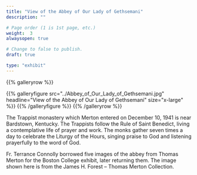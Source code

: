 ```yaml
---
title: "View of the Abbey of Our Lady of Gethsemani"
description: ""

# Page order (1 is 1st page, etc.)
weight:  3
alwaysopen: true

# Change to false to publish.
draft: true

type: "exhibit"
---
```

{{% galleryrow %}}

{{% galleryfigure src="../Abbey_of_Our_Lady_of_Gethsemani.jpg" headline="View of the Abbey of Our Lady of Gethsemani" size="x-large" %}}
{{% /galleryfigure %}}
{{% /galleryrow %}}

The Trappist monastery which Merton entered on December 10, 1941 is near Bardstown, Kentucky. The Trappists follow the Rule of Saint Benedict, living a contemplative life of prayer and work. The monks gather seven times a day to celebrate the Liturgy of the Hours, singing praise to God and listening prayerfully to the word of God.

Fr. Terrance Connolly borrowed five images of the abbey from Thomas Merton for the Boston College exhibit, later returning them. The image shown here is from the James H. Forest – Thomas Merton Collection.